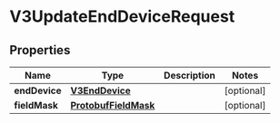
# V3UpdateEndDeviceRequest

## Properties
Name | Type | Description | Notes
------------ | ------------- | ------------- | -------------
**endDevice** | [**V3EndDevice**](V3EndDevice.md) |  |  [optional]
**fieldMask** | [**ProtobufFieldMask**](ProtobufFieldMask.md) |  |  [optional]




